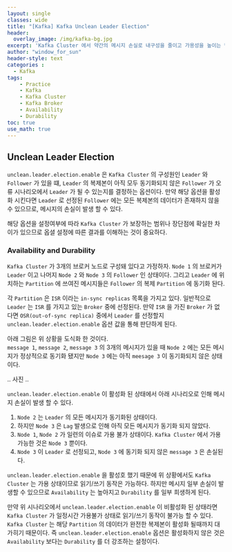 ```yaml
--- 
layout: single
classes: wide
title: "[Kafka] Kafka Unclean Leader Election"
header:
  overlay_image: /img/kafka-bg.jpg
excerpt: 'Kafka Cluster 에서 약간의 메시지 손실로 내구성을 줄이고 가용성을 높이는 방법에 대해 알아보자'
author: "window_for_sun"
header-style: text
categories :
  - Kafka
tags:
    - Practice
    - Kafka
    - Kafka Cluster
    - Kafka Broker
    - Availability
    - Durability
toc: true
use_math: true
---  
```


## Unclean Leader Election
`unclean.leader.election.enable` 은 `Kafka Cluster` 의 구성원인 `Leader` 와 `Follower` 가 있을 떄, 
`Leader` 의 복제본이 아직 모두 동기화되지 않은 `Follower` 가 오류 시나리오에서 `Leader` 가 될 수 있는지를 결정하는 옵션이다. 
만약 해당 옵션을 활성화 시킨다면 `Leader` 로 선정된 `Follower` 에는 모든 복제본의 데이터가 존재하지 않을 수 있으므로, 
메시지의 손실이 발생 할 수 있다.  

해당 옵션을 설정여부에 따라 `Kafka Cluster` 가 보장하는 범위나 장단점에 확실한 차이가 있으므로 
옵셜 설정에 따른 결과를 이해하는 것이 중요하다.  

### Availability and Durability
`Kafka Cluster` 가 3개의 브로커 노드로 구성돼 있다고 가정하자. 
`Node 1` 의 브로커가 `Leader` 이고 나머지 `Node 2` 와 `Node 3` 의 `Follower` 인 상태이다. 
그리고 `Leader` 에 위치하는 `Partition` 에 쓰여진 메시지들은 `Follower` 의 복제 `Partition` 에 동기화 돤다.  

각 `Partition` 은 `ISR` 이라는 `in-sync replicas` 목록을 가지고 있다. 
일반적으로 `Leader` 는 `ISR` 를 가지고 있는 `Broker` 중에 선정된다. 
만약 `ISR` 을 가진 `Broker` 가 없다면 `OSR(out-of-sync replica)` 중에서 `Leader` 를 선정할지
`unclean.leader.election.enable` 옵션 값을 통해 판단하게 된다. 

아래 그림은 위 상황을 도식화 한 것이다.  
`message 1`, `message 2`, `message 3` 의 3개의 메시지가 있을 때 `Node 2` 에는 모든 메시지가 정상적으로 동기화 됐지만 
`Node 3` 에는 아직 `meesage 3` 이 동기화되지 않은 상태이다.  

.. 사진 ..

`unclean.leader.election.enable` 이 활성화 된 상태에서 아래 시나리오로 인해 메시지 손실이 발생 할 수 있다.  

1. `Node 2` 는 `Leader` 의 모든 메시지가 동기화된 상태이다. 
2. 하지만 `Node 3` 은 `Lag` 발생으로 인해 아직 모든 메시지가 동기화 되지 않았다. 
3. `Node 1`, `Node 2` 가 일련의 이슈로 가용 불가 상태이다. `Kafka Cluster` 에서 가용가능한 것은 `Node 3` 뿐이다. 
4. `Node 3` 이 `Leader` 로 선정되고, `Node 3` 에 동기화 되지 않은 `message 3` 은 손실된다.  

`unclean.leader.election.enable` 을 활성호 했기 때문에 위 상황에서도 `Kafka Cluster` 는 가용 상태이므로 읽기/쓰기 동작은 가능하다. 
하지만 메시지 일부 손실이 발생할 수 있으므로 `Availability` 는 높아지고 `Durability` 를 일부 희생하게 된다.  

만약 위 시나리오에서 `unclean.leader.election.enable` 이 비활성화 된 상태라면 `Kafka Cluster` 가 일정시간 가용불가 상태로 읽기/쓰기 동작이 불가능 할 수 있다. 
`Kafka Cluster` 는 해당 `Partition` 의 데이터가 완전한 복제본이 활성화 될때까지 대가히기 때문이다. 
즉 `unclean.leader.election.enable` 옵션은 활성화하지 않은 것은 `Availability` 보다는 `Durability` 를 더 강조하는 설정이다.  
